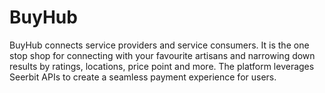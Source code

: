 # BuyHub
 BuyHub connects service providers and service consumers. It is the one stop shop for connecting with your favourite artisans and narrowing down results by ratings, locations, price point and more.  The platform leverages Seerbit APIs to create a seamless payment experience for users. 
